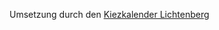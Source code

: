Umsetzung durch den <a class="external_link" href="https://kiezkalender-lichtenberg.de/">Kiezkalender Lichtenberg</a>
<div id="kiezkalender"></div>
<script src="https://kiezkalender-lichtenberg.de/lib/1.0.0/kiezkalender.min.js"></script>
<script type="text/javascript">
    var t = new Date();

    // Kategorien 600 Alt-Hohenschönhausen 624 Hohenschönhausen

    var options = {
        start_date: `${t.getFullYear()}-${String(t.getMonth()+1).padStart(2,"0")}-${String(t.getDate()).padStart(2,"0")}`,
        categories: '600, 624'
    };
    var kiezkalender = new Kiezkalender("#kiezkalender", options);
</script>